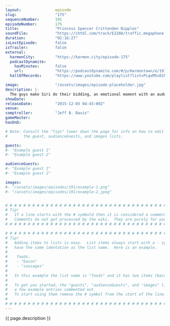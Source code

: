 ```yaml
---
layout:               episode
slug:                 "175"
sequenceNumber:       191
episodeNumber:        175
title:                "Princess Spencer Crittenden Nipples"
soundFile:            "https://chtbl.com/track/E2288/traffic.megaphone.fm/STA7705968922.mp3?updated=1560986309"
duration:             "02:16:27"
isLostEpisode:        false
isTrailer:            false
external:
  harmonCity:         "https://harmon.city/episode-175"
  podcastDynamite:
    hasMinutes:       false
    url:              "https://podcastdynamite.com/#/p/Harmontown/e/191/175"
  hallOfRecords:      "https://www.youtube.com/playlist?list=PLqxM5x81hNObTI8U8xGc_Q6EZf6zFHZus"

image:                "/assets/images/episode-placeholder.jpg"
description: |-
  The guys make Siri do their bidding, an emotional moment with an audeince memeber, Rick and Morty writers playing Shadowrun. Be careful, cause there's snakes out here bitch!
showDate:             
releaseDate:          "2015-12-03 04:43:00Z"
venue:                
comptroller:          "Jeff B. Davis"
gameMaster:           
hasDnD:               

# Note: Consult the "Tips" lower down the page for info on how to edit
#       the guest, audienceGuests, and images lists.

guests:
#- "Example guest 1"
#- "Example guest 2"

audienceGuests:
#- "Example guest 1"
#- "Example guest 2"

images:
#- "/assets/images/episodes/191/example-1.png"
#- "/assets/images/episodes/191/example-2.jpeg"


# # # # # # # # # # # # # # # # # # # # # # # # # # # # # # # # # # # # # # # # # # # # #
# Tip!
#   If a line starts with the # symbold then it is considered a comment.
#   Comments do not get processed by the wiki.  They are purely for your information.
# # # # # # # # # # # # # # # # # # # # # # # # # # # # # # # # # # # # # # # # # # # # #

# # # # # # # # # # # # # # # # # # # # # # # # # # # # # # # # # # # # # # # # # # # # #
# Tip!
#   Adding items to lists is easy.  List items always start with a - symbol and have
#   have the same identation as the list name.  Here is an example.
#
#    foods:
#    - "bacon"
#    - "sausages"
#
#   In this example the list name is "foods" and it has two items (bacon, and sausages).
#
#   To get you started, the "guests", "audienceGuests", and "images" lists below have
#   a few example entries commented out.
#   To start using them remove the # symbol from the start of the line.
#
# # # # # # # # # # # # # # # # # # # # # # # # # # # # # # # # # # # # # # # # # # # # #
---
```


<!-- The episode description will be rendered here -->
{{ page.description }}

<!-- Add your content BELOW here -->
<!-- vvvvvvvvvvvvvvvvvvvvvvvvvvv -->




<!-- ^^^^^^^^^^^^^^^^^^^^^^^^^^^ -->
<!-- Add your content ABOVE here -->

<!-- The episode gallery will be rendered here -->
